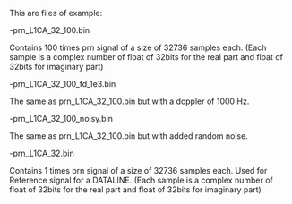 This are files of example:

-prn_L1CA_32_100.bin

Contains 100 times prn signal of a size of 32736 samples each. 
(Each sample is a complex number of float of 32bits for the real part and  float of 32bits for imaginary part)

-prn_L1CA_32_100_fd_1e3.bin

The same as prn_L1CA_32_100.bin but with a doppler of 1000 Hz.

-prn_L1CA_32_100_noisy.bin

The same as prn_L1CA_32_100.bin but with added random noise.

-prn_L1CA_32.bin

Contains 1 times prn signal of a size of 32736 samples each. Used for Reference signal for a DATALINE.
(Each sample is a complex number of float of 32bits for the real part and  float of 32bits for imaginary part)

